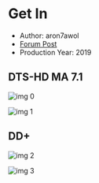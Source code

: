 # Get In

* Author: aron7awol
* [Forum Post](https://www.avsforum.com/threads/bass-eq-for-filtered-movies.2995212/post-58567996)
* Production Year: 2019

## DTS-HD MA 7.1

![img 0](https://i.imgur.com/iV2kFaP.jpg)

![img 1](https://i.imgur.com/Pchu9gp.png)

## DD+

![img 2](https://i.imgur.com/rhGv4x8.jpg)

![img 3](https://i.imgur.com/U6n7Zr2.png)

